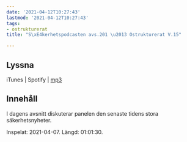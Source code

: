 ```yaml
---
date: '2021-04-12T10:27:43'
lastmod: '2021-04-12T10:27:43'
tags:
- ostrukturerat
title: "S\xE4kerhetspodcasten avs.201 \u2013 Ostrukturerat V.15"

---
```

## Lyssna

iTunes \| Spotify \| [mp3](https://traffic.libsyn.com/secure/sakerhetspodcasten/2021-04-07_Sakerhetspodcasten_ostrukt.mp3)

## Innehåll

I dagens avsnitt diskuterar panelen den senaste tidens stora säkerhetsnyheter.

Inspelat: 2021-04-07. Längd: 01:01:30.

